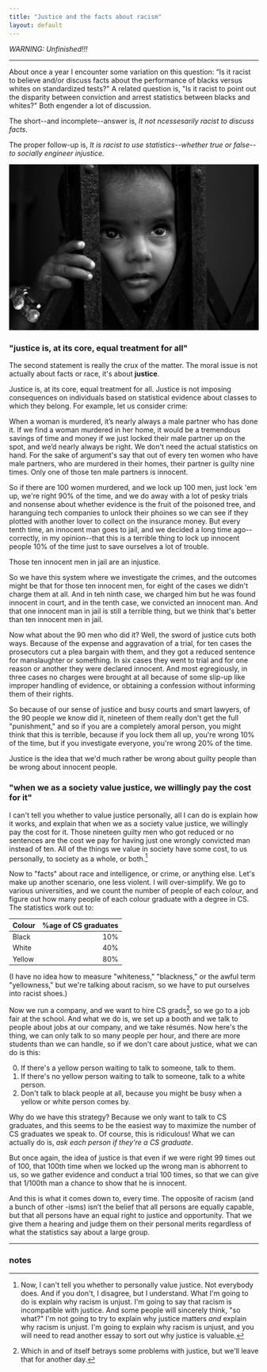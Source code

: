 ```yaml
---
title: "Justice and the facts about racism"
layout: default
---
```


*WARNING: Unfinished!!!*

---

About once a year I encounter some variation on this question: “Is it racist to believe and/or discuss facts about the performance of blacks versus whites on standardized tests?" A related question is, "Is it racist to point out the disparity between conviction and arrest statistics between blacks and whites?" Both engender a lot of discussion.

The short--and incomplete--answer is, *It not ncessesarily racist to discuss facts*.

The proper follow-up is, *It is racist to use statistics--whether true or false--to socially engineer injustice.*

[![Child's Face in Black and White](/assets/images/child-face.jpg)](https://www.flickr.com/photos/offbit2010/5331401261)

### "justice is, at its core, equal treatment for all"

The second statement is really the crux of the matter. The moral issue is not actually about facts or race, it's about **justice**.

Justice is, at its core, equal treatment for all. Justice is not imposing consequences on individuals based on statistical evidence about classes to which they belong. For example, let us consider crime:

When a woman is murdered, it’s nearly always a male partner who has done it. If we find a woman murdered in her home, it would be a tremendous savings of time and money if we just locked their male partner up on the spot, and we’d nearly always be right. We don't need the actual statistics on hand. For the sake of argument's say that out of every ten women who have male partners, who are murdered in their homes, their partner is guilty nine times. Only one of those ten male partners is innocent.

So if there are 100 women murdered, and we lock up 100 men, just lock 'em up, we're right 90% of the time, and we do away with a lot of pesky trials and nonsense about whether evidence is the fruit of the poisoned tree, and haranguing tech companies to unlock their phoines so we can see if they plotted with another lover to collect on the insurance money. But every tenth time, an innocent man goes to jail, and we decided a long time ago--correctly, in my opinion--that this is a terrible thing to lock up innocent people 10% of the time just to save ourselves a lot of trouble.

Those ten innocent men in jail are an injustice.

So we have this system where we investigate the crimes, and the outcomes might be that for those ten innocent men, for eight of the cases we didn't charge them at all. And in teh ninth case, we charged him but he was found innocent in court, and in the tenth case, we convicted an innocent man. And that one innocent man in jail is still a terrible thing, but we think that's better than ten innocent men in jail.

Now what about the 90 men who did it? Well, the sword of justice cuts both ways. Because of the expense and aggravation of a trial, for ten cases the prosecutors cut a plea bargain with them, and they got a reduced sentence for manslaughter or something. In six cases they went to trial and for one reason or another they were declared innocent. And most egregiously, in three cases no charges were brought at all because of some slip-up like improper handling of evidence, or obtaining a confession without informing them of their rights.

So because of our sense of justice and busy courts and smart lawyers, of the 90 people we know did it, nineteen of them really don't get the full "punishment," and so if you are a completely amoral person, you might think that this is terrible, because if you lock them all up, you're wrong 10% of the time, but if you investigate everyone, you're wrong 20% of the time.

Justice is the idea that we'd much rather be wrong about guilty people than be wrong about innocent people.

### "when we as a society value justice, we willingly pay the cost for it"

I can't tell you whether to value justice personally, all I can do is explain how it works, and explain that when we as a society value justice, we willingly pay the cost for it. Those nineteen guilty men who got reduced or no sentences are the cost we pay for having just one wrongly convicted man instead of ten. All of the things we value in society have some cost, to us personally, to society as a whole, or both.[^value]

[^value]: Now, I can't tell you whether to personally value justice. Not everybody does. And if you don't, I disagree, but I understand. What I'm going to do is explain why racism is unjust. I'm going to say that racism is incompatible with justice. And some people will sincerely think, "so what?" I'm not going to try to explain why justice matters *and* explain why racism is unjust. I'm going to explain why racism is unjust, and you will need to read another essay to sort out why justice is valuable.

Now to "facts" about race and intelligence, or crime, or anything else. Let's make up another scenario, one less violent. I will over-simplify. We go to various universities, and we count the number of people of each colour, and figure out how many people of each colour graduate with a degree in CS. The statistics work out to:

| Colour | %age of CS graduates |
|:-------|---------------------:|
| Black  | 10%                  |
| White  | 40%                  |
| Yellow | 80%                  |

(I have no idea how to measure "whiteness," "blackness," or the awful term "yellowness," but we're talking about racism, so we have to put ourselves into racist shoes.)

Now we run a company, and we want to hire CS grads[^degree], so we go to a job fair at the school. And what we do is, we set up a booth and we talk to people about jobs at our company, and we take résumés. Now here's the thing, we can only talk to so many people per hour, and there are more students than we can handle, so if we don't care about justice, what we can do is this:

[^degree]: Which in and of itself betrays some problems with justice, but we'll leave that for another day.

0. If there's a yellow person waiting to talk to someone, talk to them.
0. If there's no yellow person waiting to talk to someone, talk to a white person.
0. Don't talk to black people at all, because you might be busy when a yellow or white person comes by.

Why do we have this strategy? Because we only want to talk to CS graduates, and this seems to be the easiest way to maximize the number of CS graduates we speak to. Of course, this is ridiculous! What we can actually do is, *ask each person if they're a CS graduate*.

But once again, the idea of justice is that even if we were right 99 times out of 100, that 100th time when we locked up the wrong man is abhorrent to us, so we gather evidence and conduct a trial 100 times, so that we can give that 1/100th man a chance to show that he is innocent.

And this is what it comes down to, every time. The opposite of racism (and a bunch of other -isms) isn’t the belief that all persons are equally capable, but that all persons have an equal right to justice and opportunity. That we give them a hearing and judge them on their personal merits regardless of what the statistics say about a large group.

---

### notes
